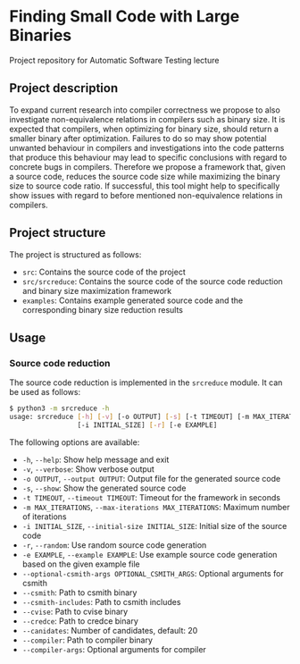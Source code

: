 # Finding Small Code with Large Binaries

Project repository for Automatic Software Testing lecture

## Project description

To expand current research into compiler correctness we propose to also investigate non-equivalence relations in compilers such as binary size.
It is expected that compilers, when optimizing for binary size, should return a smaller binary after optimization.
Failures to do so may show potential unwanted behaviour in compilers and investigations into the code patterns that produce this behaviour may lead to specific conclusions with regard to concrete bugs in compilers.
Therefore we propose a framework that, given a source code, reduces the source code size while maximizing the binary size to source code ratio.
If successful, this tool might help to specifically show issues with regard to before mentioned non-equivalence relations in compilers.

## Project structure

The project is structured as follows:

- `src`: Contains the source code of the project
- `src/srcreduce`: Contains the source code of the source code reduction and binary size maximization framework
- `examples`: Contains example generated source code and the corresponding binary size reduction results

## Usage

### Source code reduction

The source code reduction is implemented in the `srcreduce` module. It can be used as follows:

```bash
$ python3 -m srcreduce -h
usage: srcreduce [-h] [-v] [-o OUTPUT] [-s] [-t TIMEOUT] [-m MAX_ITERATIONS]
                 [-i INITIAL_SIZE] [-r] [-e EXAMPLE]
```

The following options are available:

- `-h`, `--help`: Show help message and exit
- `-v`, `--verbose`: Show verbose output
- `-o OUTPUT`, `--output OUTPUT`: Output file for the generated source code
- `-s`, `--show`: Show the generated source code
- `-t TIMEOUT`, `--timeout TIMEOUT`: Timeout for the framework in seconds
- `-m MAX_ITERATIONS`, `--max-iterations MAX_ITERATIONS`: Maximum number of iterations
- `-i INITIAL_SIZE`, `--initial-size INITIAL_SIZE`: Initial size of the source code
- `-r`, `--random`: Use random source code generation
- `-e EXAMPLE`, `--example EXAMPLE`: Use example source code generation based on the given example file
- `--optional-csmith-args OPTIONAL_CSMITH_ARGS`: Optional arguments for csmith
- `--csmith`: Path to csmith binary
- `--csmith-includes`: Path to csmith includes
- `--cvise`: Path to cvise binary
- `--credce`: Path to credce binary
- `--canidates`: Number of candidates, default: 20
- `--compiler`: Path to compiler binary
- `--compiler-args`: Optional arguments for compiler
